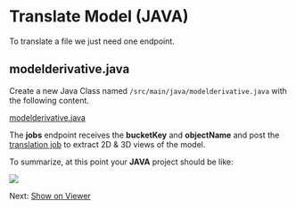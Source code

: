 # Translate Model (JAVA)

To translate a file we just need one endpoint.

## modelderivative.java

Create a new Java Class named `/src/main/java/modelderivative.java` with the following content. 

[modelderivative.java](_snippets/viewmodels/java/modelderivative.java ':include :type=code java')

The **jobs** endpoint receives the **bucketKey** and **objectName** and post the [translation job](https://forge.autodesk.com/en/docs/model-derivative/v2/reference/http/job-POST/) to extract 2D & 3D views of the model. 
 
To summarize, at this point your **JAVA** project should be like:

![](_media/java/Eclipse_server_side.png)

Next: [Show on Viewer](viewer/2legged/)